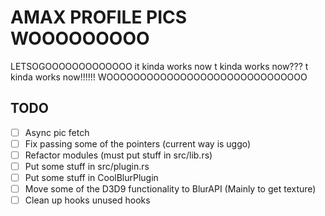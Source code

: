 # AMAX PROFILE PICS WOOOOOOOOO
LETSOGOOOOOOOOOOOOO it kinda works now
t kinda works now???
t kinda works now!!!!!!
WOOOOOOOOOOOOOOOOOOOOOOOOOOOOOO


## TODO
- [ ] Async pic fetch
- [ ] Fix passing some of the pointers (current way is uggo)
- [ ] Refactor modules (must put stuff in src/lib.rs)
- [ ] Put some stuff in src/plugin.rs
- [ ] Put some stuff in CoolBlurPlugin
- [ ] Move some of the D3D9 functionality to BlurAPI (Mainly to get texture)
- [ ] Clean up hooks unused hooks
